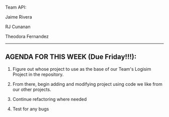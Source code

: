 Team API:

Jaime Rivera

RJ Cunanan

Theodora Fernandez


---------------------------------------------------
AGENDA FOR THIS WEEK (Due Friday!!!):
---------------------------------------------------
1. Figure out whose project to use as the base of our Team's Logisim Project in the repository.

2. From there, begin adding and modifying project using code we like from our other projects.

3. Continue refactoring where needed

4. Test for any bugs
